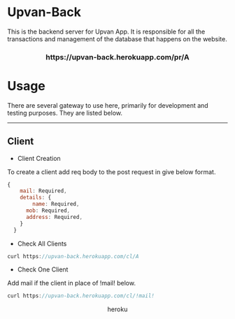 <h1>Upvan-Back</h1>

This is the backend server for Upvan App. It is responsible for all the transactions and management of the database that happens on the website.
<h3 align="center">https://upvan-back.herokuapp.com/pr/A</h3>


<h1>Usage</h1>
There are several gateway to use here, primarily for development and testing purposes. They are listed below.
<hr>
<h2>Client</h2>
<ul>
<li>Client Creation</li>
</ul>
To create a client add req body to the post request in give below format.

```javascript
{
    mail: Required,
    details: {
        name: Required,
      mob: Required,
      address: Required,
    }
  }
```

<ul>
<li>Check All Clients</li>
</ul>

```javascript
curl https://upvan-back.herokuapp.com/cl/A
```

<ul>
<li>Check One Client</li>
</ul>
Add mail if the client in place of !mail! below.

```javascript
curl https://upvan-back.herokuapp.com/cl/!mail!
```

<div align="center"><div>heroku</div></div>
